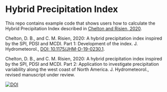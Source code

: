 # Hybrid Precipitation Index

This repo contains example code that shows users how to calculate the Hybrid Precipitation Index described in [Chelton and Risien, 2020](https://journals.ametsoc.org/doi/10.1175/JHM-D-19-0230.1).

Chelton, D. B., and C. M. Risien, 2020: A hybrid precipitation index inspired by the
SPI, PDSI and MCDI. Part 1: Development of the index. J. Hydrometeorol., [DOI: 10.1175/JHM-D-19-0230.1](https://journals.ametsoc.org/doi/10.1175/JHM-D-19-0230.1).

Chelton, D. B., and C. M. Risien, 2020: A hybrid precipitation index inspired by the SPI,
PDSI and MCDI. Part 2: Application to investigate precipitation variability along the
west coast of North America. J. Hydrometeorol., revised manuscript under review.

[![DOI](https://zenodo.org/badge/257687664.svg)](https://zenodo.org/badge/latestdoi/257687664)
